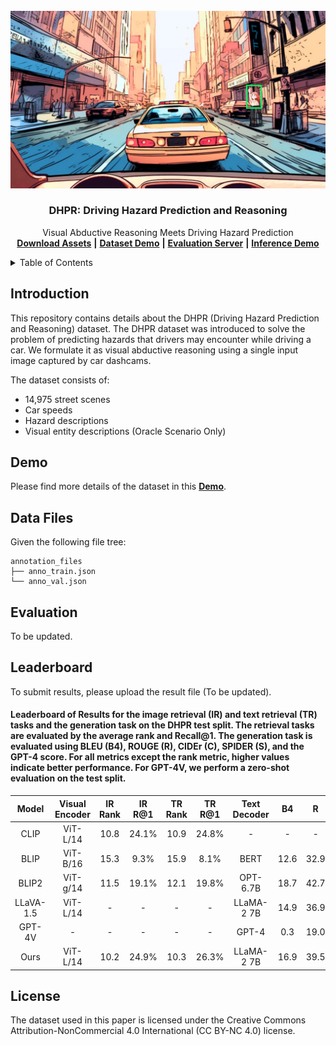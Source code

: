 
<!-- PROJECT LOGO -->
<br />
<div align="center">
  <a href="">
    <img src="images/preview_image.jpg" alt="Logo" width="720">
  </a>

  <h3 align="center">DHPR: Driving Hazard Prediction and Reasoning</h3>

  <p align="center">
    Visual Abductive Reasoning Meets Driving Hazard Prediction
    <br />
    <a href="https://trafficreasoningdatasetimage1.s3.ap-northeast-1.amazonaws.com/DHPR/image_folder.tar.gz"><strong>Download Assets</strong></a> <strong>|</strong>
    <a href="https://huggingface.co/spaces/DHPR/Demo"><strong>Dataset Demo</strong></a> <strong>|</strong>
    <a href="https://huggingface.co/spaces/DHPR/Evaluation_Server"><strong>Evaluation Server</strong></a> <strong>|</strong>
    <a href="https://huggingface.co/spaces/DHPR/inference_demo"><strong>Inference Demo</strong></a>
    <br />
  </p>
</div>
<!--<h3><b>Visual-Abductive-Reasoning-Meets-Driving-Hazard-Prediction</b></h3>-->

<!-- TABLE OF CONTENTS -->
<details>
  <summary>Table of Contents</summary>
  <ol>
    <li>
      <a href="#introduction">Introduction</a>
    </li>
     <li>
      <a href="#Demo">Demo</a>
    </li>
    <li>
      <a href="#DataFiles">Data Files</a>
    </li>
    <li>
      <a href="#Evaluation">Evaluation</a>
    </li>
     <li>
      <a href="#Leaderboard">Leaderboard</a>
    </li>
    <li><a href="#license">License</a></li>
  </ol>
</details>

<!-- INTRODUCTION -->
## Introduction

This repository contains details about the DHPR (Driving Hazard Prediction and Reasoning) dataset. 
The DHPR dataset was introduced to solve the problem of predicting hazards that drivers may encounter while driving a car. We formulate it as visual abductive reasoning using a single input image captured by car dashcams.  

The dataset consists of:
* 14,975 street scenes 
* Car speeds 
* Hazard descriptions
* Visual entity descriptions (Oracle Scenario Only)

<!-- Demo -->
## Demo

Please find more details of the dataset in this <a href="https://huggingface.co/spaces/DHPR/Demo"><strong>Demo</strong></a>. 

<!-- DATA Tree -->
## Data Files

Given the following file tree:
```
annotation_files
├── anno_train.json
└── anno_val.json
```

<!-- Evaluation -->
## Evaluation

To be updated.

<!-- Leaderboard -->
    
## Leaderboard

To submit results, please upload the result file (To be updated).

#### Leaderboard of Results for the image retrieval (IR) and text retrieval (TR) tasks and the generation task on the DHPR test split. The retrieval tasks are evaluated by the average rank and Recall@1. The generation task is evaluated using BLEU (B4), ROUGE (R), CIDEr (C), SPIDER (S), and the GPT-4 score. For all metrics except the rank metric, higher values indicate better performance. For GPT-4V, we perform a zero-shot evaluation on the test split. 

| Model | Visual Encoder | IR Rank | IR R@1| TR Rank | TR R@1 | Text Decoder | B4 | R | C | S | GPT-4 |
| :---: | :---: | :---: | :---: | :---:  | :---: | :---:  | :---: | :---: | :---: | :---: | :---: |
| CLIP | ViT-L/14 | 10.8 | 24.1% | 10.9 | 24.8% | - | - | - | - | - | - |
| BLIP | ViT-B/16 | 15.3 | 9.3% | 15.9 | 8.1% | BERT | 12.6 | 32.9| 34.9 | 30.3 | 39.3| 
| BLIP2 | ViT-g/14 | 11.5 | 19.1% | 12.1 | 19.8% | OPT-6.7B | 18.7 | 42.7| 38.9 | 35.4| 50.5| 
| LLaVA-1.5 | ViT-L/14 | - | - | - | - | LLaMA-2 7B | 14.9 | 36.9| 34.5 | 30.9 | 56.2|
| GPT-4V | - | - | - | - | - | GPT-4 | 0.3 | 19.0| 0.9 | 7.2 | 50.0|
| Ours | ViT-L/14 | 10.2 | 24.9% | 10.3 | 26.3% | LLaMA-2 7B | 16.9 | 39.5 | 49.1 | 39.6 | 58.5 |



<!-- LICESE -->
## License

The dataset used in this paper is licensed under the Creative Commons Attribution-NonCommercial 4.0 International (CC BY-NC 4.0) license.





<!-- ### Citation ###

If you find these models useful for your resesarch, please cite with this bibtex.

```

``` -->


